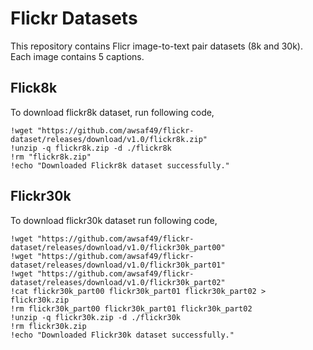 # Flickr Datasets

This repository contains Flicr image-to-text pair datasets (8k and 30k). Each image contains 5 captions.

## Flick8k
To download flickr8k dataset, run following code,

```shell
!wget "https://github.com/awsaf49/flickr-dataset/releases/download/v1.0/flickr8k.zip"
!unzip -q flickr8k.zip -d ./flickr8k
!rm "flickr8k.zip"
!echo "Downloaded Flickr8k dataset successfully."
```

## Flickr30k
To download flickr30k dataset run following code,

```shell
!wget "https://github.com/awsaf49/flickr-dataset/releases/download/v1.0/flickr30k_part00"
!wget "https://github.com/awsaf49/flickr-dataset/releases/download/v1.0/flickr30k_part01"
!wget "https://github.com/awsaf49/flickr-dataset/releases/download/v1.0/flickr30k_part02"
!cat flickr30k_part00 flickr30k_part01 flickr30k_part02 > flickr30k.zip
!rm flickr30k_part00 flickr30k_part01 flickr30k_part02
!unzip -q flickr30k.zip -d ./flickr30k
!rm flickr30k.zip
!echo "Downloaded Flickr30k dataset successfully."
```

